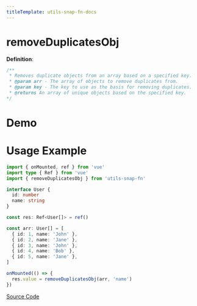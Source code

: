 ```yaml
---
titleTemplate: utils-snap-fn-docs
---
```


# removeDuplicatesObj

**Definition**:

```js
/**
 * Removes duplicate objects from an array based on a specified key.
 * @param arr - The array of objects to remove duplicates from.
 * @param key - The key to use as the basis for removing duplicates.
 * @returns An array of unique objects based on the specified key.
*/
```

# Demo

<Box>
  <RemoveDuplicatesObjDemo />
</Box>

# Usage Example

```ts
import { onMounted, ref } from 'vue'
import type { Ref } from 'vue'
import { removeDuplicatesObj } from 'utils-snap-fn'

interface User {
  id: number
  name: string
}

const res: Ref<User[]> = ref()

const arr: User[] = [
  { id: 1, name: 'John' },
  { id: 2, name: 'Jane' },
  { id: 3, name: 'John' },
  { id: 4, name: 'Bob' },
  { id: 5, name: 'Jane' },
]

onMounted(() => {
  res.value = removeDuplicatesObj(arr, 'name')
})
```

[Source Code](https://github.com/guxuerui/utils-snap-fn/blob/main/src/playground/array/removeDuplicatesObj.ts)